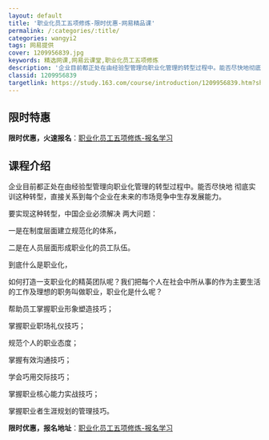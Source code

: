```yaml
---
layout: default
title: '职业化员工五项修炼-限时优惠-网易精品课'
permalink: /:categories/:title/
categories: wangyi2
tags: 网易提供
cover: 1209956839.jpg
keywords: 精选网课,网易云课堂,职业化员工五项修炼
description: '企业目前都正处在由经验型管理向职业化管理的转型过程中。能否尽快地彻底实训这种转型，直接关系到每个企业在未来的市场竞争中生'
classid: 1209956839
targetlink: https://study.163.com/course/introduction/1209956839.htm?share=1&shareId=1025206652&utm_campaign=share&utm_medium=iphoneShare&utm_source=&utm_u=1025206652
---
```


## 限时特惠

**限时优惠，火速报名**：[职业化员工五项修炼-报名学习](https://study.163.com/course/introduction/1209956839.htm?share=1&shareId=1025206652&utm_campaign=share&utm_medium=iphoneShare&utm_source=&utm_u=1025206652)

## 课程介绍

企业目前都正处在由经验型管理向职业化管理的转型过程中。能否尽快地 彻底实训这种转型，直接关系到每个企业在未来的市场竞争中生存发展能力。

要实现这种转型，中国企业必须解决 两大问题：

一是在制度层面建立规范化的体系，

二是在人员层面形成职业化的员工队伍。

到底什么是职业化，

如何打造一支职业化的精英团队呢？我们把每个人在社会中所从事的作为主要生活的工作及理想的职务叫做职业，职业化是什么呢？

帮助员工掌握职业形象塑造技巧；

掌握职业职场礼仪技巧；

规范个人的职业态度；

掌握有效沟通技巧；

学会巧用交际技巧；

掌握职业核心能力实战技巧；

掌握职业者生涯规划的管理技巧。

**限时优惠，报名地址**：[职业化员工五项修炼-报名学习](https://study.163.com/course/introduction/1209956839.htm?share=1&shareId=1025206652&utm_campaign=share&utm_medium=iphoneShare&utm_source=&utm_u=1025206652)

